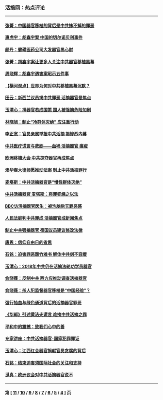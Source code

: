 ### 活摘网：热点评论
---
#### [张菁：中国器官移植的背后是中共抹不掉的罪恶](../../pages/nf5879/n13974977.md?07060430) 
#### [惠虎宇：胡鑫宇案 中国的切尔诺贝利事件](../../pages/nf5879/n13942916.md?07060430) 
#### [颜丹：健耕医药公司大发器官黑心财](../../pages/nf5879/n13940134.md?07060430) 
#### [张菁：胡鑫宇案让更多人关注中共器官移植黑幕](../../pages/nf5879/n13929073.md?07060430) 
#### [周晓辉：胡鑫宇遇害案昭示五件事](../../pages/nf5879/n13921870.md?07060430) 
#### [【横河观点】世界为何对中共移植黑幕沉默？](../../pages/nf5879/n13244249.md?07060430) 
#### [田云：新西兰议员揭中共罪恶 活摘器官是焦点](../../pages/nf5879/n13070629.md?07060430) 
#### [玉清心：捐器官若成国策 国人被强摘危险加剧](../../pages/nf5879/n12802713.md?07060430) 
#### [林晓旭：制止“冷群体灭绝” 应注重行动](../../pages/nf5879/n12779736.md?07060430) 
#### [李正宽：官员亲属举报中共活摘 揭惨烈内幕](../../pages/nf5879/n12684490.md?07060430) 
#### [中共医疗谎言与悲剧——血祸 活摘器官 瘟疫](../../pages/nf5879/n12372103.md?07060430) 
#### [欧洲移植大会 中共掠夺器官再成焦点](../../pages/nf5879/n11538883.md?07060430) 
#### [澳华裔大律师愿推动法案 制止中共活摘罪行](../../pages/nf5879/n11377039.md?07060430) 
#### [麦塔斯：中共活摘器官是“慢性群体灭绝”](../../pages/nf5879/n11350529.md?07060430) 
#### [中共活摘器官 麦塔斯：将罪犯绳之以法](../../pages/nf5879/n11347973.md?07060430) 
#### [BBC访活摘器官医生：被洗脑后无罪恶感](../../pages/nf5879/n11335935.md?07060430) 
#### [人民法庭判中共罪成 活摘器官成新闻焦点](../../pages/nf5879/n11331578.md?07060430) 
#### [制止中共强摘器官 德国议员建议修改法律](../../pages/nf5879/n11249451.md?07060430) 
#### [唐恩：信仰自由日的省思](../../pages/nf5879/n11003525.md?07060430) 
#### [石铭：迫害罪恶罄竹难书  解体中共刻不容缓](../../pages/nf5879/n10942855.md?07060430) 
#### [玉清心：2018年中共仍在活摘法轮功学员器官](../../pages/nf5879/n10914646.md?07060430) 
#### [俞晓薇：反制中共 西方应推动调查活摘器官](../../pages/nf5879/n10794671.md?07060430) 
#### [俞晓薇：杀人犯监督器官移植是“中国经验”？](../../pages/nf5879/n10466427.md?07060430) 
#### [强行抽血与绿色通道背后的活摘器官罪恶](../../pages/nf5879/n10004708.md?07060430) 
#### [《华邮》引述黄洁夫谎言 难掩中共活摘之罪](../../pages/nf5879/n9642309.md?07060430) 
#### [平和中的震撼：致我们心中的善](../../pages/nf5879/n9021123.md?07060430) 
#### [专家讲座：中共活摘器官-国家犯罪罪证](../../pages/nf5879/n8828153.md?07060430) 
#### [玉清心：江西红会器官捐献官员贪腐的背后](../../pages/nf5879/n8522122.md?07060430) 
#### [石铭：结束迫害须国际社会的关注和支持](../../pages/nf5879/n8443497.md?07060430) 
#### [觅真：欧洲议会对中共活摘器官说不](../../pages/nf5879/n8337486.md?07060430) 

---
#### 第 [ [11](./11.md?07060430) / [10](./10.md?07060430) / [9](./9.md?07060430) / [8](./8.md?07060430) / [7](./7.md?07060430) / [6](./6.md?07060430) / [5](./5.md?07060430) / [4](./4.md?07060430) ] 页
